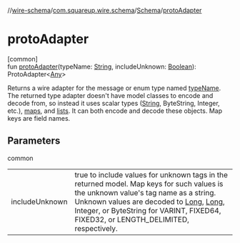 //[wire-schema](../../../index.md)/[com.squareup.wire.schema](../index.md)/[Schema](index.md)/[protoAdapter](proto-adapter.md)

# protoAdapter

[common]\
fun [protoAdapter](proto-adapter.md)(typeName: [String](https://kotlinlang.org/api/latest/jvm/stdlib/kotlin/-string/index.html), includeUnknown: [Boolean](https://kotlinlang.org/api/latest/jvm/stdlib/kotlin/-boolean/index.html)): ProtoAdapter&lt;[Any](https://kotlinlang.org/api/latest/jvm/stdlib/kotlin/-any/index.html)&gt;

Returns a wire adapter for the message or enum type named [typeName](proto-adapter.md). The returned type adapter doesn't have model classes to encode and decode from, so instead it uses scalar types ([String](https://kotlinlang.org/api/latest/jvm/stdlib/kotlin/-string/index.html), ByteString, Integer, etc.), [maps](https://kotlinlang.org/api/latest/jvm/stdlib/kotlin.collections/-map/index.html), and [lists](https://kotlinlang.org/api/latest/jvm/stdlib/kotlin.collections/-list/index.html). It can both encode and decode these objects. Map keys are field names.

## Parameters

common

| | |
|---|---|
| includeUnknown | true to include values for unknown tags in the returned model. Map keys for such values is the unknown value's tag name as a string. Unknown values are decoded to [Long](https://kotlinlang.org/api/latest/jvm/stdlib/kotlin/-long/index.html), [Long](https://kotlinlang.org/api/latest/jvm/stdlib/kotlin/-long/index.html), Integer, or ByteString for VARINT, FIXED64, FIXED32, or LENGTH_DELIMITED, respectively. |

